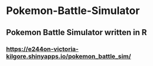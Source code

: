 # Pokemon-Battle-Simulator
## Pokemon Battle Simulator written in R
### https://e244on-victoria-kilgore.shinyapps.io/pokemon_battle_sim/
